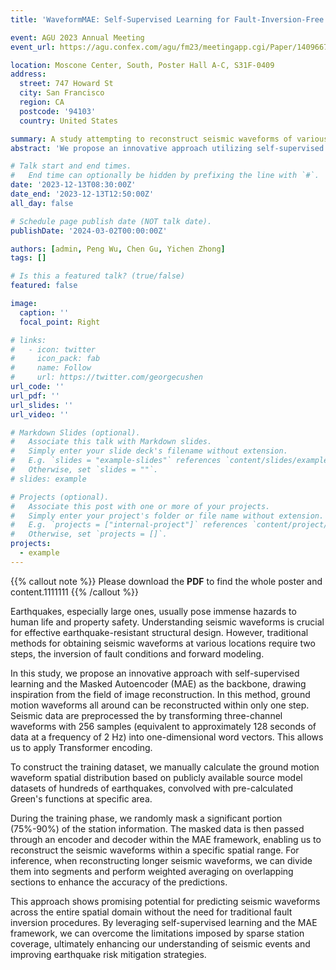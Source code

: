 ```yaml
---
title: 'WaveformMAE: Self-Supervised Learning for Fault-Inversion-Free Reconstruction of Ground Motion Waveforms Across the Entire Area'

event: AGU 2023 Annual Meeting
event_url: https://agu.confex.com/agu/fm23/meetingapp.cgi/Paper/1409667

location: Moscone Center, South, Poster Hall A-C, S31F-0409
address:
  street: 747 Howard St
  city: San Francisco
  region: CA
  postcode: '94103'
  country: United States

summary: A study attempting to reconstruct seismic waveforms of various locations across an entire region using the self-supervised learning approach of MAE, without the need for inversion in geophysics.
abstract: 'We propose an innovative approach utilizing self-supervised learning and Masked Autoencoder (MAE) to reconstruct ground motion waveforms throughout the area without relying on fault inversion. Preprocessing involves transforming three-channel waveforms into one-dimensional word vectors for Transformer encoding. During training, a significant portion (75%-99%) of station information is randomly masked, allowing MAE to reconstruct seismic waveforms within specific spatial ranges. Inference involves dividing longer waveforms into segments and performing weighted averaging for improved predictions. The training dataset is constructed manually based on publicly available source model datasets and pre-calculated Greens functions. This approach shows promising potential for predicting seismic waveforms across the entire spatial domain, enhancing our understanding of seismic events and improving earthquake risk mitigation strategies.'

# Talk start and end times.
#   End time can optionally be hidden by prefixing the line with `#`.
date: '2023-12-13T08:30:00Z'
date_end: '2023-12-13T12:50:00Z'
all_day: false

# Schedule page publish date (NOT talk date).
publishDate: '2024-03-02T00:00:00Z'

authors: [admin, Peng Wu, Chen Gu, Yichen Zhong]
tags: []

# Is this a featured talk? (true/false)
featured: false

image:
  caption: ''
  focal_point: Right

# links:
#   - icon: twitter
#     icon_pack: fab
#     name: Follow
#     url: https://twitter.com/georgecushen
url_code: ''
url_pdf: ''
url_slides: ''
url_video: ''

# Markdown Slides (optional).
#   Associate this talk with Markdown slides.
#   Simply enter your slide deck's filename without extension.
#   E.g. `slides = "example-slides"` references `content/slides/example-slides.md`.
#   Otherwise, set `slides = ""`.
# slides: example

# Projects (optional).
#   Associate this post with one or more of your projects.
#   Simply enter your project's folder or file name without extension.
#   E.g. `projects = ["internal-project"]` references `content/project/deep-learning/index.md`.
#   Otherwise, set `projects = []`.
projects:
  - example
---
```


{{% callout note %}}
Please download the **PDF** to find the whole poster and content.1111111
{{% /callout %}}

<!-- Slides can be added in a few ways:

- **Create** slides using Hugo Blox Builder's [_Slides_](https://docs.hugoblox.com/reference/content-types/) feature and link using `slides` parameter in the front matter of the talk file
- **Upload** an existing slide deck to `static/` and link using `url_slides` parameter in the front matter of the talk file
- **Embed** your slides (e.g. Google Slides) or presentation video on this page using [shortcodes](https://docs.hugoblox.com/reference/markdown/).

Further event details, including [page elements](https://docs.hugoblox.com/reference/markdown/) such as image galleries, can be added to the body of this page. -->

Earthquakes, especially large ones, usually pose immense hazards to human life and property safety. Understanding seismic waveforms is crucial for effective earthquake-resistant structural design. However, traditional methods for obtaining seismic waveforms at various locations require two steps, the inversion of fault conditions and forward modeling.

In this study, we propose an innovative approach with self-supervised learning and the Masked Autoencoder (MAE) as the backbone, drawing inspiration from the field of image reconstruction. In this method, ground motion waveforms all around can be reconstructed within only one step. Seismic data are preprocessed the by transforming three-channel waveforms with 256 samples (equivalent to approximately 128 seconds of data at a frequency of 2 Hz) into one-dimensional word vectors. This allows us to apply Transformer encoding.

To construct the training dataset, we manually calculate the ground motion waveform spatial distribution based on publicly available source model datasets of hundreds of earthquakes, convolved with pre-calculated Green's functions at specific area.

During the training phase, we randomly mask a significant portion (75%-90%) of the station information. The masked data is then passed through an encoder and decoder within the MAE framework, enabling us to reconstruct the seismic waveforms within a specific spatial range. For inference, when reconstructing longer seismic waveforms, we can divide them into segments and perform weighted averaging on overlapping sections to enhance the accuracy of the predictions.

This approach shows promising potential for predicting seismic waveforms across the entire spatial domain without the need for traditional fault inversion procedures. By leveraging self-supervised learning and the MAE framework, we can overcome the limitations imposed by sparse station coverage, ultimately enhancing our understanding of seismic events and improving earthquake risk mitigation strategies.